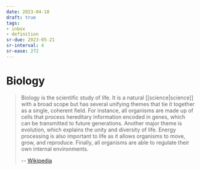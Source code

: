 ```yaml
---
date: 2023-04-18
draft: true
tags:
- inbox
- definition
sr-due: 2023-05-21
sr-interval: 4
sr-ease: 272
---
```


# Biology

> Biology is the scientific study of life. It is a natural [[science|science]]
> with a broad scope but has several unifying themes that tie it together as a
> single, coherent field. For instance, all organisms are made up of cells that
> process hereditary information encoded in genes, which can be transmitted to
> future generations. Another major theme is evolution, which explains the unity
> and diversity of life. Energy processing is also important to life as it
> allows organisms to move, grow, and reproduce. Finally, all organisms are able
> to regulate their own internal environments.
>
> -- [Wikipedia](https://en.wikipedia.org/wiki/Biology)

